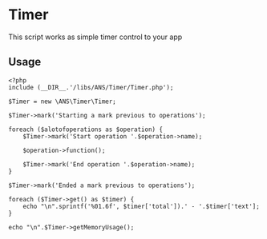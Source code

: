 Timer
=====

This script works as simple timer control to your app

Usage
--------
    <?php
    include (__DIR__.'/libs/ANS/Timer/Timer.php');

    $Timer = new \ANS\Timer\Timer;

    $Timer->mark('Starting a mark previous to operations');

    foreach ($alotofoperations as $operation) {
        $Timer->mark('Start operation '.$operation->name);

        $operation->function();

        $Timer->mark('End operation '.$operation->name);
    }

    $Timer->mark('Ended a mark previous to operations');

    foreach ($Timer->get() as $timer) {
        echo "\n".sprintf('%01.6f', $timer['total']).' - '.$timer['text'];
    }

    echo "\n".$Timer->getMemoryUsage();
